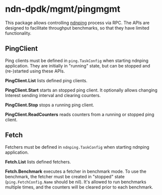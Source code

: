 # ndn-dpdk/mgmt/pingmgmt

This package allows controlling [ndnping](../../app/ping/) process via RPC.
The APIs are designed to facilitate throughput benchmarks, so that they have limited functionality.

## PingClient

Ping clients must be defined in `ping.TaskConfig` when starting ndnping application.
They are initially in "running" state, but can be stopped and (re-)started using these APIs.

**PingClient.List** lists defined ping clients.

**PingClient.Start** starts an stopped ping client.
It optionally allows changing Interest sending interval and clearing counters.

**PingClient.Stop** stops a running ping client.

**PingClient.ReadCounters** reads counters from a running or stopped ping client.

## Fetch

Fetchers must be defined in `ndnping.TaskConfig` when starting ndnping application.

**Fetch.List** lists defined fetchers.

**Fetch.Benchmark** executes a fetcher in benchmark mode.
To use the benchmark, the fetcher must be created in "stopped" state (`ping.FetchConfig.Name` should be nil).
It's allowed to run benchmarks multiple times, and the counters will be cleared prior to each benchmark.
